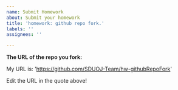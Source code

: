 ```yaml
---
name: Submit Homework
about: Submit your homework
title: 'homework: github repo fork.'
labels: ''
assignees: ''

---
```


**The URL of the repo you fork:**

My URL is: 'https://github.com/SDUOJ-Team/hw-githubRepoFork'

Edit the URL in the quote above!